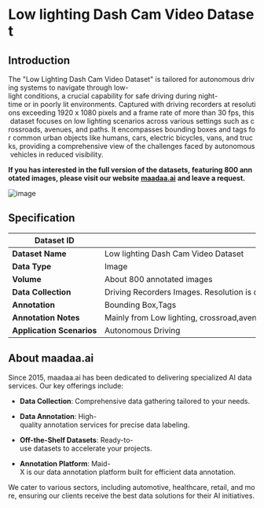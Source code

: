 # Low lighting Dash Cam Video Dataset

## Introduction

The "Low Lighting Dash Cam Video Dataset" is tailored for autonomous driving systems to navigate through low-light conditions, a crucial capability for safe driving during night-time or in poorly lit environments. Captured with driving recorders at resolutions exceeding 1920 x 1080 pixels and a frame rate of more than 30 fps, this dataset focuses on low lighting scenarios across various settings such as crossroads, avenues, and paths. It encompasses bounding boxes and tags for common urban objects like humans, cars, electric bicycles, vans, and trucks, providing a comprehensive view of the challenges faced by autonomous vehicles in reduced visibility.

**If you has interested in the full version of the datasets, featuring 800 annotated images, please visit our website** [**maadaa.ai**](maadaa.ai) **and leave a request.** 

![image](https://alidocs.oss-cn-zhangjiakou.aliyuncs.com/res/J9LnWNj9JVo5lvDe/img/21a81343-9dad-4d55-891e-c2fce3ac23d9.jpg)

## Specification

|  **Dataset ID**  |  MD-Auto-011  |
| --- | --- |
|  **Dataset Name**  |  Low lighting Dash Cam Video Dataset  |
|  **Data Type**  |  Image  |
|  **Volume**  |  About 800 annotated images  |
|  **Data Collection**  |  Driving Recorders Images. Resolution is over 1920 x 1080 and the number of frames per second of the video is over 30.  |
|  **Annotation**  |  Bounding Box,Tags  |
|  **Annotation Notes**  |  Mainly from Low lighting, crossroad,avenues and paths as the main scene. The labels include human, car,electric bicycle,van,truck etc.  |
|  **Application Scenarios**  |  Autonomous Driving  |

## About maadaa.ai

Since 2015, maadaa.ai has been dedicated to delivering specialized AI data services. Our key offerings include:

*   **Data Collection**: Comprehensive data gathering tailored to your needs.
    
*   **Data Annotation**: High-quality annotation services for precise data labeling.
    
*   **Off-the-Shelf Datasets**: Ready-to-use datasets to accelerate your projects.
    
*   **Annotation Platform**: Maid-X is our data annotation platform built for efficient data annotation.
    

We cater to various sectors, including automotive, healthcare, retail, and more, ensuring our clients receive the best data solutions for their AI initiatives.

